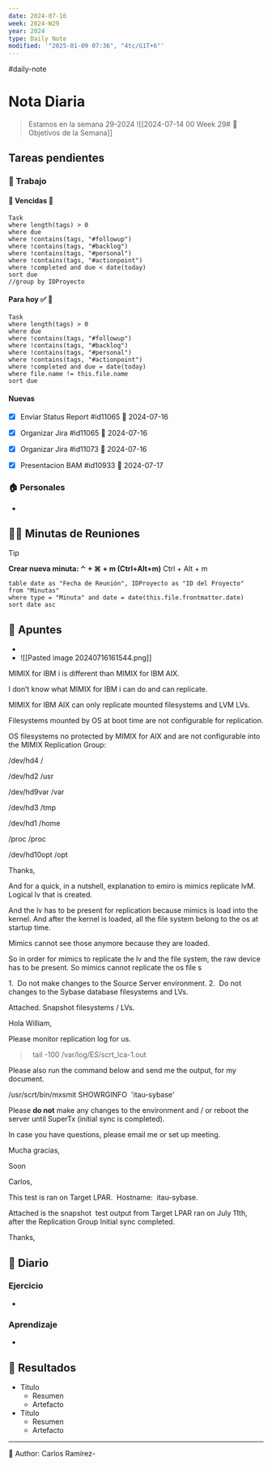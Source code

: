 ```yaml
---
date: 2024-07-16
week: 2024-W29
year: 2024
type: Daily Note
modified: '"2025-01-09 07:36", "4tc/G1T+6"'
---
```

#daily-note
 
# Nota Diaria

> Estamos en la semana 29-2024
![[2024-07-14 00 Week 29# 🥅 Objetivos de la Semana]]

## Tareas pendientes
### 👷 Trabajo
#### 🚩 Vencidas 👀 
 ```dataview
Task
where length(tags) > 0
where due
where !contains(tags, "#followup")
where !contains(tags, "#backlog")
where !contains(tags, "#personal")
where !contains(tags, "#actionpoint")
where !completed and due < date(today)
sort due
//group by IDProyecto
 ```
#### Para hoy ✅ 💪
 ```dataview
Task
where length(tags) > 0
where due
where !contains(tags, "#followup")
where !contains(tags, "#backlog")
where !contains(tags, "#personal")
where !contains(tags, "#actionpoint")
where !completed and due = date(today)
where file.name != this.file.name
sort due
 ```
#### Nuevas
- [x] Enviar Status Report #id11065 📅 2024-07-16
- [x] Organizar Jira #id11065 📅 2024-07-16
- [x] Organizar Jira #id11073 📅 2024-07-16
- [x] Presentacion BAM #id10933 📅 2024-07-17


### 🏠 Personales
-
## 🧑‍💼 Minutas de Reuniones

 > [!TIP]
 > **Crear nueva minuta: ⌃ + ⌘ + m (Ctrl+Alt+m)**
 >  Ctrl + Alt + m

 ```dataview
table date as "Fecha de Reunión", IDProyecto as "ID del Proyecto"
from "Minutas"
where type = "Minuta" and date = date(this.file.frontmatter.date)
sort date asc
```

## 📓 Apuntes
- 
- ![[Pasted image 20240716161544.png]]


MIMIX for IBM i is different than MIMIX for IBM AIX.

I don’t know what MIMIX for IBM i can do and can replicate.

MIMIX for IBM AIX can only replicate mounted filesystems and LVM LVs.

Filesystems mounted by OS at boot time are not configurable for replication.

OS filesystems no protected by MIMIX for AIX and are not configurable into the MIMIX Replication Group:

/dev/hd4               /             

/dev/hd2               /usr          

/dev/hd9var         /var          

/dev/hd3               /tmp          

/dev/hd1              /home         

/proc                     /proc         

/dev/hd10opt     /opt          

Thanks,



And for a quick, in a nutshell, explanation to emiro is mimics replicate lvM. Logical lv that is created.

And the lv has to be present for replication because mimics is load into the kernel. And after the kernel is loaded, all the file system belong to the os at startup time.

Mimics cannot see those anymore because they are loaded.

So in order for mimics to replicate the lv and the file system, the raw device has to be present. So mimics cannot replicate the os file s


1.  Do not make changes to the Source Server environment.
2.  Do not changes to the Sybase database filesystems and LVs.

Attached.
Snapshot filesystems / LVs.


Hola William,

Please monitor replication log for us.

>  tail -100 /var/log/E*S*/scrt_lca-1.out

Please also run the command below and send me the output, for my document.

/usr/scrt/bin/mxsmit SHOWRGINFO  'itau-sybase'

Please **do not** make any changes to the environment and / or reboot the server until SuperTx (initial sync is completed).

In case you have questions, please email me or set up meeting.

Mucha gracias,

Soon


Carlos,

This test is ran on Target LPAR.  Hostname:  itau-sybase.

Attached is the snapshot  test output from Target LPAR ran on July 11th, after the Replication Group Initial sync completed.

Thanks,

## 📘 Diario

### Ejercicio
- 
### Aprendizaje
- 
## 🦄  Resultados
- Titulo
	- Resumen
	- Artefacto
- Titulo
	- Resumen
	- Artefacto


---
📝
Author: Carlos Ramírez-